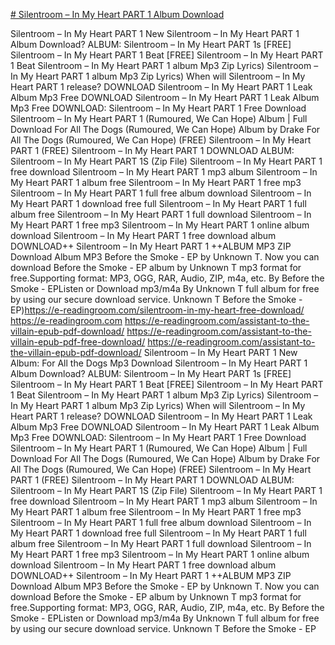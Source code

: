 [# Silentroom – In My Heart PART 1 Album Download](https://e-readingroom.com/silentroom-in-my-heart-free-download)

Silentroom – In My Heart PART 1 New
Silentroom – In My Heart PART 1 Album Download?
ALBUM: Silentroom – In My Heart PART 1s
[FREE] Silentroom – In My Heart PART 1 Beat
[FREE] Silentroom – In My Heart PART 1 Beat
Silentroom – In My Heart PART 1 album Mp3 Zip Lyrics)
Silentroom – In My Heart PART 1 album Mp3 Zip Lyrics)
When will Silentroom – In My Heart PART 1 release?
DOWNLOAD Silentroom – In My Heart PART 1 Leak Album Mp3 Free
DOWNLOAD Silentroom – In My Heart PART 1 Leak Album Mp3 Free
DOWNLOAD: Silentroom – In My Heart PART 1
Free Download Silentroom – In My Heart PART 1 (Rumoured, We Can Hope) Album | Full Download For All The Dogs (Rumoured, We Can Hope) Album by Drake
For All The Dogs (Rumoured, We Can Hope)
(FREE) Silentroom – In My Heart PART 1
(FREE) Silentroom – In My Heart PART 1
DOWNLOAD ALBUM: Silentroom – In My Heart PART 1S (Zip File)
Silentroom – In My Heart PART 1 free download
Silentroom – In My Heart PART 1 mp3 album
Silentroom – In My Heart PART 1 album free
Silentroom – In My Heart PART 1 free mp3
Silentroom – In My Heart PART 1 full free album download
Silentroom – In My Heart PART 1 download free full
Silentroom – In My Heart PART 1 full album free
Silentroom – In My Heart PART 1 full download
Silentroom – In My Heart PART 1 free mp3
Silentroom – In My Heart PART 1 online album download
Silentroom – In My Heart PART 1 free download album
DOWNLOAD++ Silentroom – In My Heart PART 1 ++ALBUM MP3 ZIP
Download Album MP3 Before the Smoke - EP by Unknown T. Now you can download Before the Smoke - EP album by Unknown T mp3 format for free.Supporting format: MP3, OGG, RAR, Audio, ZIP, m4a, etc. By Before the Smoke - EPListen or Download mp3/m4a By Unknown T full album for free by using our secure download service. Unknown T Before the Smoke - EP)https://e-readingroom.com/silentroom-in-my-heart-free-download/
https://e-readingroom.com
https://e-readingroom.com/assistant-to-the-villain-epub-pdf-download/
https://e-readingroom.com/assistant-to-the-villain-epub-pdf-free-download/
https://e-readingroom.com/assistant-to-the-villain-epub-pdf-download/
Silentroom – In My Heart PART 1 New Album: For All the Dogs Mp3 Download
Silentroom – In My Heart PART 1 Album Download?
ALBUM: Silentroom – In My Heart PART 1s
[FREE] Silentroom – In My Heart PART 1 Beat
[FREE] Silentroom – In My Heart PART 1 Beat
Silentroom – In My Heart PART 1 album Mp3 Zip Lyrics)
Silentroom – In My Heart PART 1 album Mp3 Zip Lyrics)
When will Silentroom – In My Heart PART 1 release?
DOWNLOAD Silentroom – In My Heart PART 1 Leak Album Mp3 Free
DOWNLOAD Silentroom – In My Heart PART 1 Leak Album Mp3 Free
DOWNLOAD: Silentroom – In My Heart PART 1
Free Download Silentroom – In My Heart PART 1 (Rumoured, We Can Hope) Album | Full Download For All The Dogs (Rumoured, We Can Hope) Album by Drake
For All The Dogs (Rumoured, We Can Hope)
(FREE) Silentroom – In My Heart PART 1
(FREE) Silentroom – In My Heart PART 1
DOWNLOAD ALBUM: Silentroom – In My Heart PART 1S (Zip File)
Silentroom – In My Heart PART 1 free download
Silentroom – In My Heart PART 1 mp3 album
Silentroom – In My Heart PART 1 album free
Silentroom – In My Heart PART 1 free mp3
Silentroom – In My Heart PART 1 full free album download
Silentroom – In My Heart PART 1 download free full
Silentroom – In My Heart PART 1 full album free
Silentroom – In My Heart PART 1 full download
Silentroom – In My Heart PART 1 free mp3
Silentroom – In My Heart PART 1 online album download
Silentroom – In My Heart PART 1 free download album
DOWNLOAD++ Silentroom – In My Heart PART 1 ++ALBUM MP3 ZIP
Download Album MP3 Before the Smoke - EP by Unknown T. Now you can download Before the Smoke - EP album by Unknown T mp3 format for free.Supporting format: MP3, OGG, RAR, Audio, ZIP, m4a, etc. By Before the Smoke - EPListen or Download mp3/m4a By Unknown T full album for free by using our secure download service. Unknown T Before the Smoke - EP
